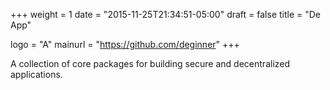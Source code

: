 +++
weight = 1
date = "2015-11-25T21:34:51-05:00"
draft = false
title = "De App"

logo = "A"
mainurl = "https://github.com/deginner"
+++

A collection of core packages for building secure and decentralized applications.
